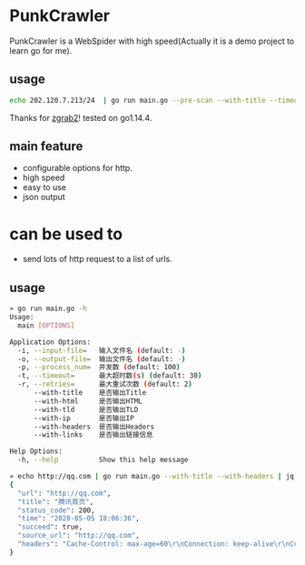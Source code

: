# PunkCrawler
PunkCrawler is a WebSpider with high speed(Actually it is a demo project to learn go for me).
## usage
```bash
echo 202.120.7.213/24  | go run main.go --pre-scan --with-title --timeout=5 --ports 80,443 --table
```

Thanks for [zgrab2](https://github.com/zmap/zgrab2)!
tested on go1.14.4.

## main feature
- configurable options for http.
- high speed
- easy to use
- json output

# can be used to
- send lots of http request to a list of urls.
 
## usage
```bash
» go run main.go -h                                                                                                              1 ↵ cat@jinxufang-LC2
Usage:
  main [OPTIONS]

Application Options:
  -i, --input-file=   输入文件名 (default: -)
  -o, --output-file=  输出文件名 (default: -)
  -p, --process_num=  并发数 (default: 100)
  -t, --timeout=      最大超时数(s) (default: 30)
  -r, --retries=      最大重试次数 (default: 2)
      --with-title    是否输出Title
      --with-html     是否输出HTML
      --with-tld      是否输出TLD
      --with-ip       是否输出IP
      --with-headers  是否输出Headers
      --with-links    是否输出链接信息

Help Options:
  -h, --help          Show this help message

» echo http://qq.com | go run main.go --with-title --with-headers | jq                                                               cat@jinxufang-LC2
{
  "url": "http://qq.com",
  "title": "腾讯首页",
  "status_code": 200,
  "time": "2020-05-05 18:06:36",
  "succeed": true,
  "source_url": "http://qq.com",
  "headers": "Cache-Control: max-age=60\r\nConnection: keep-alive\r\nContent-Type: text/html; charset=GB2312\r\nDate: Tue, 05 May 2020 10:06:36 GMT\r\nExpires: Tue, 05 May 2020 10:07:36 GMT\r\nServer: squid/3.5.24\r\nVary: Accept-Encoding\r\n"
}
```
